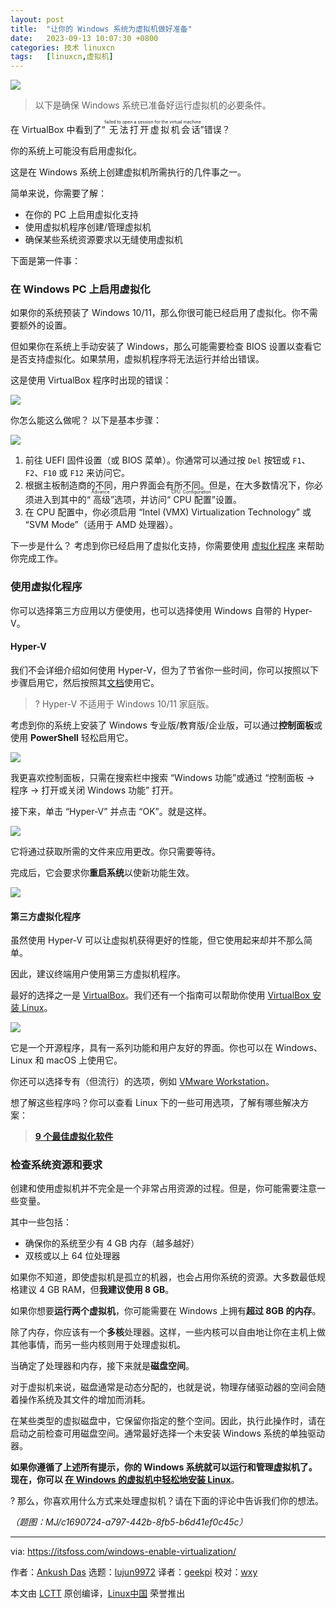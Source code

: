 ```yaml
---
layout: post
title:	"让你的 Windows 系统为虚拟机做好准备"
date:	2023-09-13 10:07:30 +0800 
categories:	技术 linuxcn 
tags:	[linuxcn,虚拟机]
---
```



![](/Asserts/Images//attachment/album/202309/13/100649idhbxhxehrqb9ahh.jpg)



> 
> 以下是确保 Windows 系统已准备好运行虚拟机的必要条件。
> 
> 
> 


在 VirtualBox 中看到了“<ruby> 无法打开虚拟机会话 <rt>  failed to open a session for the virtual machine </rt></ruby>”错误？


你的系统上可能没有启用虚拟化。


这是在 Windows 系统上创建虚拟机所需执行的几件事之一。


简单来说，你需要了解：


* 在你的 PC 上启用虚拟化支持
* 使用虚拟机程序创建/管理虚拟机
* 确保某些系统资源要求以无缝使用虚拟机


下面是第一件事：


### 在 Windows PC 上启用虚拟化


如果你的系统预装了 Windows 10/11，那么你很可能已经启用了虚拟化。你不需要额外的设置。


但如果你在系统上手动安装了 Windows，那么可能需要检查 BIOS 设置以查看它是否支持虚拟化。如果禁用，虚拟机程序将无法运行并给出错误。


这是使用 VirtualBox 程序时出现的错误：


![](/Asserts/Images//attachment/album/202309/13/100731nih654wuvow561zk.jpg)


你怎么能这么做呢？ 以下是基本步骤：


![](/Asserts/Images//attachment/album/202309/13/100731z7xywxyfrcfl0x73.jpg)


1. 前往 UEFI 固件设置（或 BIOS 菜单）。你通常可以通过按 `Del` 按钮或 `F1`、`F2`、`F10` 或 `F12` 来访问它。
2. 根据主板制造商的不同，用户界面会有所不同。但是，在大多数情况下，你必须进入到其中的“<ruby> 高级 <rt>  Advance </rt></ruby>”选项，并访问“<ruby> CPU 配置 <rt>  CPU Configuration </rt></ruby>”设置。
3. 在 CPU 配置中，你必须启用 “Intel (VMX) Virtualization Technology” 或 “SVM Mode”（适用于 AMD 处理器）。


下一步是什么？ 考虑到你已经启用了虚拟化支持，你需要使用 [虚拟化程序](https://itsfoss.com/virtualization-software-linux) 来帮助你完成工作。


### 使用虚拟化程序


你可以选择第三方应用以方便使用，也可以选择使用 Windows 自带的 Hyper-V。


#### Hyper-V


我们不会详细介绍如何使用 Hyper-V，但为了节省你一些时间，你可以按照以下步骤启用它，然后按照其[文档](https://learn.microsoft.com/en-us/virtualization/hyper-v-on-windows/about/)使用它。



> 
> ? Hyper-V 不适用于 Windows 10/11 家庭版。
> 
> 
> 


考虑到你的系统上安装了 Windows 专业版/教育版/企业版，可以通过**控制面板**或使用 **PowerShell** 轻松启用它。


![](/Asserts/Images//attachment/album/202309/13/100731edlaadxd98hl90g0.jpg)


我更喜欢控制面板，只需在搜索栏中搜索 “Windows 功能”或通过 “控制面板 → 程序 → 打开或关闭 Windows 功能” 打开。


接下来，单击 “Hyper-V” 并点击 “OK”。就是这样。


![](/Asserts/Images//attachment/album/202309/13/100732sz6t70ckzqllkq8i.jpg)


它将通过获取所需的文件来应用更改。你只需要等待。


完成后，它会要求你**重启系统**以使新功能生效。


![](/Asserts/Images//attachment/album/202309/13/100732doyfs50okzkzo5so.jpg)


#### 第三方虚拟化程序


虽然使用 Hyper-V 可以让虚拟机获得更好的性能，但它使用起来却并不那么简单。


因此，建议终端用户使用第三方虚拟机程序。


最好的选择之一是 [VirtualBox](https://www.virtualbox.org/)。我们还有一个指南可以帮助你使用 [VirtualBox 安装 Linux](https://itsfoss.com/install-linux-in-virtualbox/)。


![](/Asserts/Images//attachment/album/202309/13/100732b7e1qls1706ev0ve.png)


它是一个开源程序，具有一系列功能和用户友好的界面。你也可以在 Windows、Linux 和 macOS 上使用它。


你还可以选择专有（但流行）的选项，例如 [VMware Workstation](https://www.vmware.com/products/workstation-player.html)。


想了解这些程序吗？你可以查看 Linux 下的一些可用选项，了解有哪些解决方案：



> 
> **[9 个最佳虚拟化软件](https://itsfoss.com/virtualization-software-linux/)**
> 
> 
> 


### 检查系统资源和要求


创建和使用虚拟机并不完全是一个非常占用资源的过程。但是，你可能需要注意一些变量。


其中一些包括：


* 确保你的系统至少有 4 GB 内存（越多越好）
* 双核或以上 64 位处理器


如果你不知道，即使虚拟机是孤立的机器，也会占用你系统的资源。大多数最低规格建议 4 GB RAM，但**我建议使用 8 GB**。


如果你想要**运行两个虚拟机**，你可能需要在 Windows 上拥有**超过 8GB 的内存**。


除了内存，你应该有一个**多核**处理器。这样，一些内核可以自由地让你在主机上做其他事情，而另一些内核则用于处理虚拟机。


当确定了处理器和内存，接下来就是**磁盘空间**。


对于虚拟机来说，磁盘通常是动态分配的，也就是说，物理存储驱动器的空间会随着操作系统及其文件的增加而消耗。


在某些类型的虚拟磁盘中，它保留你指定的整个空间。因此，执行此操作时，请在启动之前检查可用磁盘空间。通常最好选择一个未安装 Windows 系统的单独驱动器。


**如果你遵循了上述所有提示，你的 Windows 系统就可以运行和管理虚拟机了。现在，你可以 [在 Windows 的虚拟机中轻松地安装 Linux](https://itsfoss.com/install-linux-in-virtualbox/)**。


? 那么，你喜欢用什么方式来处理虚拟机？请在下面的评论中告诉我们你的想法。


*（题图：MJ/c1690724-a797-442b-8fb5-b6d41ef0c45c）*




---


via: <https://itsfoss.com/windows-enable-virtualization/>


作者：[Ankush Das](https://itsfoss.com/author/ankush/) 选题：[lujun9972](https://github.com/lujun9972) 译者：[geekpi](https://github.com/geekpi) 校对：[wxy](https://github.com/wxy)


本文由 [LCTT](https://github.com/LCTT/TranslateProject) 原创编译，[Linux中国](https://linux.cn/) 荣誉推出
